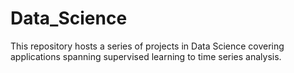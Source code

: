 # Data_Science

This repository hosts a series of projects in Data Science covering applications spanning supervised learning to time series analysis.  
